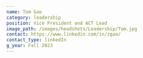 ```yaml
---
name: Tom Gao
category: leadership
position: Vice President and ACT Lead
image_path: /images/headshots/Leadership/Tom.jpg
contact: https://www.linkedin.com/in/zgao/
contact_type: linkedIn
g_year: Fall 2023
---
```

